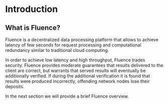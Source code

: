 # Introduction
## What is Fluence?
Fluence is a decentralized data processing platform that allows to achieve latency of few seconds for request processing and computational redundancy similar to traditional cloud computing.

In order to achieve low latency and high throughput, Fluence trades security. Fluence provides moderate guarantees that results delivered to the client are correct, but warrants that served results will eventually be additionally verified. If during the additional verification it is found that results were produced incorrectly, offending network nodes lose their deposits.

In the next section we will provide a brief Fluence overview.
